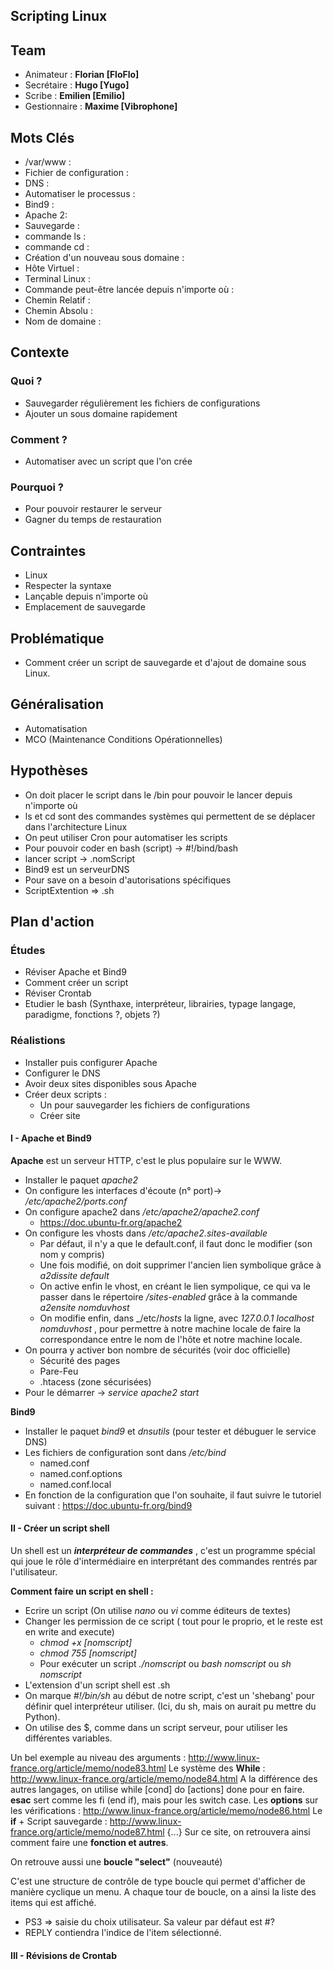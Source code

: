**Scripting Linux**
--------------------------
## Team
   * Animateur : **Florian [FloFlo]**
   * Secrétaire : **Hugo [Yugo]**
   * Scribe : **Emilien [Emilio]**
   * Gestionnaire : **Maxime [Vibrophone]**

## Mots Clés
   * /var/www : 
   * Fichier de configuration : 
   * DNS : 
   * Automatiser le processus : 
   * Bind9 :
   * Apache 2: 
   * Sauvegarde :
   * commande ls :
   * commande cd :
   * Création d'un nouveau sous domaine :
   * Hôte Virtuel : 
   * Terminal Linux : 
   * Commande peut-être lancée depuis n'importe où : 
   * Chemin Relatif :
   * Chemin Absolu :
   * Nom de domaine :

## Contexte

### Quoi ?
 * Sauvegarder régulièrement les fichiers de configurations
 * Ajouter un sous domaine rapidement
  
### Comment ?
  * Automatiser avec un script que l'on crée
  
### Pourquoi ?
* Pour pouvoir restaurer le serveur
* Gagner du temps de restauration

## Contraintes
   * Linux
   * Respecter la syntaxe
   * Lançable depuis n'importe où
   * Emplacement de sauvegarde 
## Problématique
   *  Comment créer un script de sauvegarde et d'ajout de domaine sous Linux.

## Généralisation
   * Automatisation
   * MCO (Maintenance Conditions Opérationnelles)

## Hypothèses
 * On doit placer le script dans le /bin pour pouvoir le lancer depuis n'importe où
 * ls et cd sont des commandes systèmes qui permettent de se déplacer dans l'architecture Linux
 * On peut utiliser Cron pour automatiser les scripts
 * Pour pouvoir coder en bash (script) -> #!/bind/bash
 * lancer script -> .nomScript
 * Bind9 est un serveurDNS
 * Pour save on a besoin d'autorisations spécifiques
 * ScriptExtention => .sh
   
## Plan d'action

### Études
  * Réviser Apache et Bind9
  * Comment créer un script
  * Réviser Crontab
  * Etudier le bash (Synthaxe, interpréteur, librairies, typage langage, paradigme, fonctions ?, objets ?)
  
### Réalistions
* Installer puis configurer Apache
* Configurer le DNS
* Avoir deux sites disponibles sous Apache
* Créer deux scripts : 
	* Un pour sauvegarder les fichiers de configurations
	* Créer site

#### **I - Apache et Bind9**

**Apache** est un serveur HTTP, c'est le plus populaire sur le WWW.

* Installer le paquet _apache2_
* On configure les interfaces d'écoute (n° port)-> _/etc/apache2/ports.conf_
* On configure apache2 dans _/etc/apache2/apache2.conf_
	* https://doc.ubuntu-fr.org/apache2
* On configure les vhosts dans _/etc/apache2.sites-available_
	* Par défaut, il n'y a que le default.conf, il faut donc le modifier (son nom y compris)
	* Une fois modifié, on doit supprimer l'ancien lien symbolique grâce à _a2dissite default_
	* On active enfin le vhost, en créant le lien sympolique, ce qui va le passer dans le répertoire _/sites-enabled_ grâce à la commande  _a2ensite nomduvhost_
	* On modifie enfin, dans _/etc/_hosts_ la ligne, avec _127.0.0.1 localhost nomduvhost_ , pour permettre à notre machine locale de faire la correspondance entre le nom de l'hôte et notre machine locale.
* On pourra y activer bon nombre de sécurités (voir doc officielle)
	*  Sécurité des pages
	* Pare-Feu
	* .htacess (zone sécurisées)
* Pour le démarrer -> _service apache2 start_

**Bind9**	

* Installer le paquet _bind9_ et _dnsutils_ (pour tester et débuguer le service DNS)
* Les fichiers de configuration sont dans _/etc/bind_
	* named.conf
	* named.conf.options
	* named.conf.local
* En fonction de la configuration que l'on souhaite, il faut suivre le tutoriel suivant  : https://doc.ubuntu-fr.org/bind9

#### **II - Créer un script shell**

Un shell est un _**interpréteur de commandes**_ , c'est un programme spécial qui joue le rôle d'intermédiaire en interprétant des commandes rentrés par l'utilisateur.

**Comment faire un script en shell :**

* Ecrire un script (On utilise _nano_ ou _vi_ comme éditeurs de textes)
* Changer les permission de ce script ( tout pour le proprio, et le reste est en write and execute)
	* _chmod +x [nomscript]_
	*  _chmod 755 [nomscript]_
	* Pour exécuter un script _./nomscript_ ou _bash nomscript_ ou _sh nomscript_
* L'extension d'un script shell est .sh
* On marque _#!/bin/sh_ au début de notre script, c'est un 'shebang' pour définir quel interpréteur utiliser. (Ici, du sh, mais on aurait pu mettre du Python).
* On utilise des $, comme dans un script serveur, pour utiliser les différentes variables.

Un bel exemple au niveau des arguments : http://www.linux-france.org/article/memo/node83.html
Le système des **While**  : http://www.linux-france.org/article/memo/node84.html
A la différence des autres langages, on utilise while [cond] do [actions]  done pour en faire.
**esac** sert comme les fi (end if), mais pour les switch case.
Les **options** sur les vérifications : http://www.linux-france.org/article/memo/node86.html
Le **if** + Script sauvegarde : http://www.linux-france.org/article/memo/node87.html
{...} Sur ce site, on retrouvera ainsi comment faire une **fonction et autres**.

On retrouve aussi une **boucle "select"** (nouveauté)

C'est une structure de contrôle de type boucle qui permet d'afficher de manière cyclique un menu.
A chaque tour de boucle, on a ainsi la liste des items qui est affiché.

* PS3 => saisie du choix utilisateur. Sa valeur par défaut est #?
* REPLY contiendra l'indice de l'item sélectionné.

#### **III - Révisions de Crontab**
